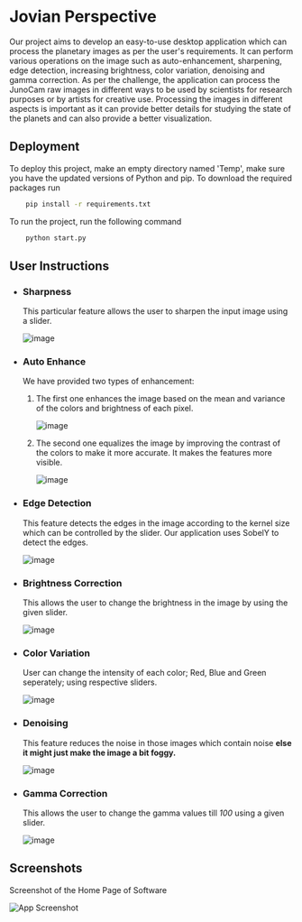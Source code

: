 
# Jovian Perspective

Our project aims to develop an easy-to-use desktop application which can process the planetary images as per the user's requirements. It can perform various operations on the image such as auto-enhancement, sharpening, edge detection, increasing brightness, color variation, denoising and gamma correction. As per the challenge, the application can process the JunoCam raw images in different ways to be used by scientists for research purposes or by artists for creative use. 
Processing the images in different aspects is important as it can provide better details for studying the state of the planets and can also provide a better visualization.

## Deployment

To deploy this project, make an empty directory named 'Temp', make sure you have the updated versions of Python and pip. To download the required packages run

```bash
    pip install -r requirements.txt
```
To run the project, run the following command 

```bash
    python start.py
```

## User Instructions

- ### Sharpness

    This particular feature allows the user to sharpen the input image using a slider.
    
    ![image](https://user-images.githubusercontent.com/91690484/193458062-a8f9295e-ba90-4ce2-9c61-ead0904b8d9e.png)

- ### Auto Enhance
    We have provided two types of enhancement: 
    
    1) The first one enhances the image based on the mean and variance of the colors and brightness of each pixel.
    
        ![image](https://user-images.githubusercontent.com/91690484/193459988-6ac51381-6fd3-40af-90cd-a9036f415ce8.png)

    2) The second one equalizes the image by improving the contrast of the colors to make it more accurate. It makes the features more visible.
    
        ![image](https://user-images.githubusercontent.com/91690484/193460676-abbb6d19-a3b1-4725-bf97-ad4703e752eb.png)

- ### Edge Detection
    
    This feature detects the edges in the image according to the kernel size which can be controlled by the slider. Our application uses SobelY to detect the edges.
    
    ![image](https://user-images.githubusercontent.com/91690484/193458715-9a26ae6d-6d8a-4d84-bfb2-b88e6735e9ba.png)

- ### Brightness Correction
    
    This allows the user to change the brightness in the image by using the given slider.
    
    ![image](https://user-images.githubusercontent.com/91690484/193458763-3e48b8e7-bd48-419f-b686-e5325f0c6593.png)

- ### Color Variation

    User can change the intensity of each color; Red, Blue and Green seperately; using respective sliders.
    
    ![image](https://user-images.githubusercontent.com/91690484/193458825-52fca65f-592a-469d-92f2-edb299ad5271.png)

- ### Denoising

    This feature reduces the noise in those images which contain noise **else it might just make the image a bit foggy.**
    
    ![image](https://user-images.githubusercontent.com/91690484/193458873-48437c8d-2f41-4681-bb4e-76c8d8513398.png)

- ### Gamma Correction

    This allows the user to change the gamma values till *100* using a given slider.
    
    ![image](https://user-images.githubusercontent.com/91690484/193458962-31031598-333f-46b3-827b-030434555320.png)



## Screenshots
Screenshot of the Home Page of Software

![App Screenshot](https://github.com/rishuriya/nasa-spaceapp/blob/master/Resource/Screenshot%20from%202022-09-30%2019-32-49.png)


